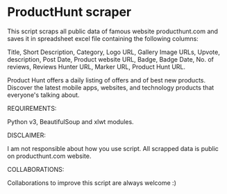 # ProductHunt scraper

This script scraps all public data of famous website producthunt.com and saves it in spreadsheet excel file containing the following columns:

Title,	Short Description,	Category,	Logo URL,	Gallery Image URLs,	Upvote,	description,	Post Date,	Product website URL,	Badge,	Badge Date,	No. of reviews,	Reviews	Hunter URL,	Marker URL,	Product Hunt URL.

Product Hunt offers a daily listing of offers and of best new products. Discover the latest mobile apps, websites, and technology products that everyone's talking about.

REQUIREMENTS:

Python v3, BeautifulSoup and xlwt modules.

DISCLAIMER:

I am not responsible about how you use script. All scrapped data is public on producthunt.com website.

COLLABORATIONS:

Collaborations to improve this script are always welcome :)
